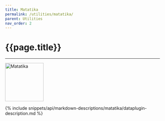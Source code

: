 ```yaml
---
title: Matatika
permalink: /utilities/matatika/
parent: Utilities
nav_order: 2
---
```


# {{page.title}}

---

<img src="{{site.baseurl}}/assets/utility_images/matatika.png" width="125" alt="Matatika">

{% include snippets/api/markdown-descriptions/matatika/dataplugin-description.md %}
